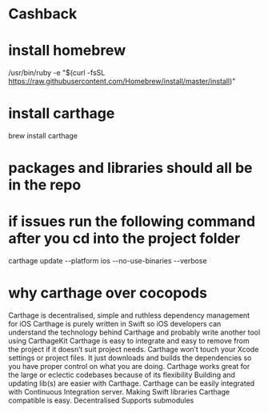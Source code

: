 # Cashback
# install homebrew

/usr/bin/ruby -e "$(curl -fsSL https://raw.githubusercontent.com/Homebrew/install/master/install)"


# install carthage
brew install carthage

# packages and libraries should all be in the repo
# if issues run the following command after you cd into the project folder

carthage update --platform ios --no-use-binaries --verbose


# why carthage over cocopods
Carthage is decentralised, simple and ruthless dependency management for iOS
Carthage is purely written in Swift so iOS developers can understand the technology behind Carthage and probably write another tool using CarthageKit
Carthage is easy to integrate and easy to remove from the project if it doesn’t suit project needs.
Carthage won’t touch your Xcode settings or project files. It just downloads and builds the dependencies so you have proper control on what you are doing.
Carthage works great for the large or eclectic codebases because of its flexibility
Building and updating lib(s) are easier with Carthage.
Carthage can be easily integrated with Continuous Integration server.
Making Swift libraries Carthage compatible is easy.
Decentralised
Supports submodules
